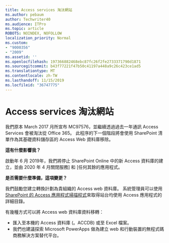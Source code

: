 ```yaml
---
title: Access services 淘汰網站
ms.author: pebaum
author: Techwriter40
ms.audience: ITPro
ms.topic: article
ROBOTS: NOINDEX, NOFOLLOW
localization_priority: Normal
ms.custom:
- "9000356"
- "2009"
ms.assetid: ''
ms.openlocfilehash: 197366882468ebc87fc26f2fe2733371790d1871
ms.sourcegitcommit: b43f77221f47b50c41197a448a9c26c423ce1ad5
ms.translationtype: MT
ms.contentlocale: zh-TW
ms.lasthandoff: 11/15/2019
ms.locfileid: "36747775"
---
```

# <a name="access-services-retirement"></a>Access services 淘汰網站

我們原本 March 2017 月所宣布 MC97576，並繼續透過過去一年通訊 Access Services 會被淘汰從 Office 365。 此程序的下一個階段將會使用 SharePoint 清單作為其基礎資料儲存區的 Access Web 資料庫移除。

**這有什麼影響我？**

啟動年 6 月 2019年，我們將停止 SharePoint Online 中的新 Access 資料庫的建立，並由 2020 年 4 月關閉服務] 和 [任何其餘的應用程式。

**是否需要什麼準備，這項變更？**

我們鼓勵您建立轉換計劃為貴組織的 Access web 資料庫。 系統管理員可以使用[SharePoint 的 Access 應用程式掃描程式](https://github.com/SharePoint/PnP-Tools/tree/master/Solutions/SharePoint.AccessApp.Scanner)來取得站台均使用 Access 應用程式的詳細目錄。

有幾種方式可以將 Access web 資料庫資料移轉：

- 匯入至本機的 Access 資料庫 (。ACCDB) 或至 Excel 檔案。
- 我們也建議探索 Microsoft PowerApps 做為建立 web 和行動裝置的無程式碼商務解決方案替代平台。